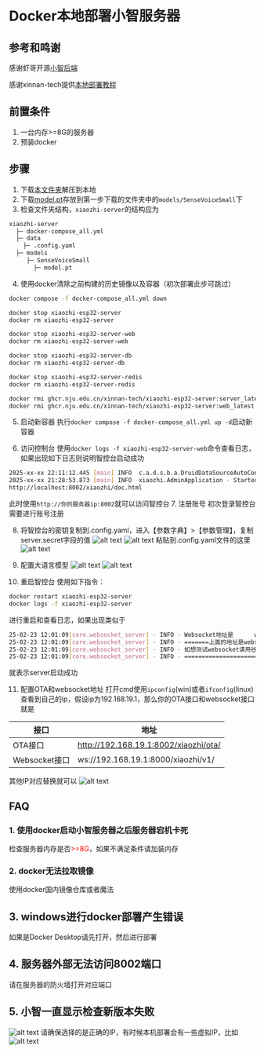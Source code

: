 # Docker本地部署小智服务器

## 参考和鸣谢
感谢虾哥开源[小智后端](https://github.com/78/xiaozhi-esp32?tab=readme-ov-file)

感谢xinnan-tech提供[本地部署教程](https://github.com/xinnan-tech/xiaozhi-esp32-server/blob/main/docs/Deployment_all.md#%E6%96%B9%E5%BC%8F%E4%BA%8C%E6%9C%AC%E5%9C%B0%E6%BA%90%E7%A0%81%E8%BF%90%E8%A1%8C%E5%85%A8%E6%A8%A1%E5%9D%97)



## 前置条件
1. 一台内存>=8G的服务器
2. 预装docker

## 步骤
1. 下载[本文件夹](./xiaozhi-server.zip)解压到本地
2. 下载[model.pt](https://modelscope.cn/models/iic/SenseVoiceSmall/resolve/master/model.pt)存放到第一步下载的文件夹中的`models/SenseVoiceSmall`下
3. 检查文件夹结构，`xiaozhi-server`的结构应为
```sh
xiaozhi-server
  ├─ docker-compose_all.yml
  ├─ data
    ├─ .config.yaml
  ├─ models
     ├─ SenseVoiceSmall
       ├─ model.pt
```
4. 使用docker清除之前构建的历史镜像以及容器（初次部署此步可跳过）
```sh
docker compose -f docker-compose_all.yml down

docker stop xiaozhi-esp32-server
docker rm xiaozhi-esp32-server

docker stop xiaozhi-esp32-server-web
docker rm xiaozhi-esp32-server-web

docker stop xiaozhi-esp32-server-db
docker rm xiaozhi-esp32-server-db

docker stop xiaozhi-esp32-server-redis
docker rm xiaozhi-esp32-server-redis

docker rmi ghcr.nju.edu.cn/xinnan-tech/xiaozhi-esp32-server:server_latest
docker rmi ghcr.nju.edu.cn/xinnan-tech/xiaozhi-esp32-server:web_latest
```

5. 启动新容器
执行`docker compose -f docker-compose_all.yml up -d`启动新容器

6. 访问控制台
使用`docker logs -f xiaozhi-esp32-server-web`命令查看日志，如果出现如下日志则说明智控台启动成功
```sh
2025-xx-xx 22:11:12.445 [main] INFO  c.a.d.s.b.a.DruidDataSourceAutoConfigure - Init DruidDataSource
2025-xx-xx 21:28:53.873 [main] INFO  xiaozhi.AdminApplication - Started AdminApplication in 16.057 seconds (process running for 17.941)
http://localhost:8002/xiaozhi/doc.html
```
此时使用`http://你的服务器ip:8002`就可以访问智控台
7. 注册账号
初次登录智控台需要进行账号注册

8. 将智控台的密钥复制到.config.yaml，进入【参数字典】>【参数管理】，复制server.secret字段的值
  ![alt text](image.png)
  ![alt text](image-1.png)
  粘贴到.config.yaml文件的这里
  ![alt text](image-2.png)
 
9. 配置大语言模型
  ![alt text](image-3.png)
  ![alt text](image-4.png)

10. 重启智控台
使用如下指令：
```sh
docker restart xiaozhi-esp32-server
docker logs -f xiaozhi-esp32-server
```
进行重启和查看日志，如果出现类似于
```sh
25-02-23 12:01:09[core.websocket_server] - INFO - Websocket地址是      ws://xxx.xx.xx.xx:8000/xiaozhi/v1/
25-02-23 12:01:09[core.websocket_server] - INFO - =======上面的地址是websocket协议地址，请勿用浏览器访问=======
25-02-23 12:01:09[core.websocket_server] - INFO - 如想测试websocket请用谷歌浏览器打开test目录下的test_page.html
25-02-23 12:01:09[core.websocket_server] - INFO - =======================================================
```
就表示server启动成功

11. 配置OTA和websocket地址
打开cmd使用`ipconfig`(win)或者`ifconfig`(linux)查看到自己的ip，假设ip为192.168.19.1，那么你的OTA接口和websocket接口就是

|接口|地址|
|-|-|
|OTA接口|http://192.168.19.1:8002/xiaozhi/ota/|
|Websocket接口|ws://192.168.19.1:8000/xiaozhi/v1/|

其他IP对应替换就可以
![alt text](image-5.png)



## FAQ

### 1. 使用docker启动小智服务器之后服务器宕机卡死
检查服务器内存是否<font color=red>>=8G</font>，如果不满足条件请加装内存

### 2. docker无法拉取镜像
使用docker国内镜像仓库或者魔法

## 3. windows进行docker部署产生错误
如果是Docker Desktop请先打开，然后进行部署

## 4. 服务器外部无法访问8002端口
请在服务器的防火墙打开对应端口

## 5. 小智一直显示检查新版本失败
![alt text](image-7.png)
请确保选择的是正确的IP，有时候本机部署会有一些虚拟IP，比如
![alt text](image-6.png)